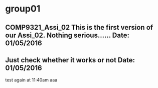 # group01
COMP9321_Assi_02
This is the first version of our Assi_02. Nothing serious......
Date: 01/05/2016
-------------------------------------------------------------------------------------------------------------------
Just check whether it works or not
Date: 01/05/2016
-------------------------------------------------------------------------------------------------------------------
test again at 11:40am
aaa
